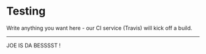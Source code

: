 # Testing
 
Write anything you want here - our CI service (Travis) will kick off a build.

-------------

JOE IS DA BESSSST ! 
